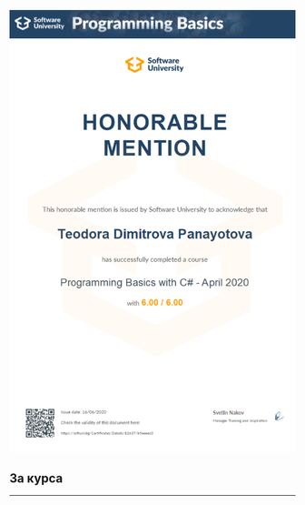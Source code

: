 ![Title of the course](https://github.com/PanayotovaT/SoftUni_CSharp_Programming_Basics/blob/main/_README/ProgrammingBasics.jpg)
![Honorable Mention](https://github.com/PanayotovaT/SoftUni_CSharp_Programming_Basics/blob/main/_README/Programming_Basics_With_C%23.jpg)
## За курса
___
